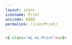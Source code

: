 ```yaml
---
layout: icons
iconname: Print
unicode: ED80
permalink: /icon/Print/
---
```


``` html
<i class="mi mi-Print"></i>
```

